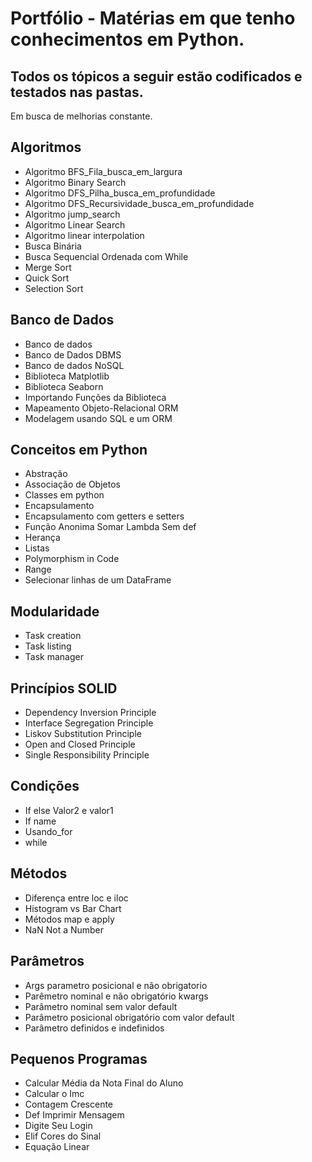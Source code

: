 # Portfólio - Matérias em que tenho conhecimentos em Python. 

## Todos os tópicos a seguir estão codificados e testados nas pastas.

Em busca de melhorias constante.

## Algoritmos
- Algoritmo BFS_Fila_busca_em_largura
- Algoritmo Binary Search
- Algoritmo DFS_Pilha_busca_em_profundidade
- Algoritmo DFS_Recursividade_busca_em_profundidade
- Algoritmo jump_search
- Algoritmo Linear Search
- Algoritmo linear interpolation
- Busca Binária
- Busca Sequencial Ordenada com While
- Merge Sort
- Quick Sort
- Selection Sort

## Banco de Dados
- Banco de dados
- Banco de Dados DBMS
- Banco de dados NoSQL
- Biblioteca Matplotlib
- Biblioteca Seaborn
- Importando Funções da Biblioteca
- Mapeamento Objeto-Relacional ORM
- Modelagem usando SQL e um ORM

## Conceitos em Python
- Abstração
- Associação de Objetos
- Classes em python
- Encapsulamento
- Encapsulamento com getters e setters
- Função Anonima Somar Lambda Sem def
- Herança
- Listas
- Polymorphism in Code
- Range
- Selecionar linhas de um DataFrame

## Modularidade
- Task creation
- Task listing
- Task manager

## Princípios SOLID
- Dependency Inversion Principle
- Interface Segregation Principle
- Liskov Substitution Principle
- Open and Closed Principle
- Single Responsibility Principle

## Condições
- If else Valor2 e valor1
- If name
- Usando_for
- while

## Métodos
- Diferença entre loc e iloc
- Histogram vs Bar Chart
- Métodos map e apply
- NaN Not a Number

## Parâmetros
- Args parametro posicional e não obrigatorio
- Parêmetro nominal e não obrigatório kwargs
- Parâmetro nominal sem valor default
- Parâmetro posicional obrigatório com valor default
- Parâmetro definidos e indefinidos

## Pequenos Programas
- Calcular Média da Nota Final do Aluno
- Calcular o Imc
- Contagem Crescente
- Def Imprimir Mensagem
- Digite Seu Login
- Elif Cores do Sinal
- Equação Linear
